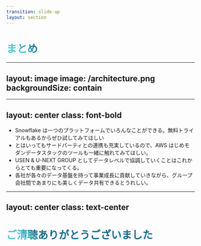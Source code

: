 ```yaml
---
transition: slide-up
layout: section
---
```


# まとめ

<style>
h1 {
    color: #ffffff;
}
</style>

---
layout: image
image: /architecture.png
backgroundSize: contain
---


---
layout: center
class: font-bold
---

- Snowflake は一つのプラットフォームでいろんなことができる。無料トライアルもあるからぜひ試してみてほしい
- とはいってもサードパーティとの連携も充実しているので、AWS はじめモダンデータスタックのツールも一緒に触れてみてほしい。
- USEN & U-NEXT GROUP としてデータレベルで協調していくことはこれからとても重要になってくる。
- 各社が各々のデータ基盤を持って事業成長に貢献していきながら、グループ会社間であまりにも美しくデータ共有できるとうれしい。

---
layout: center
class: text-center
---

# ご清聴ありがとうございました

<style>
h1 {
  background-color: #2B90B6;
  background-image: linear-gradient(45deg, #4EC5D4 10%, #146b8c 20%);
  background-size: 100%;
  -webkit-background-clip: text;
  -moz-background-clip: text;
  -webkit-text-fill-color: transparent;
  -moz-text-fill-color: transparent;
}
</style>